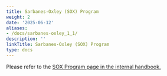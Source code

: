 ```yaml
---
title: Sarbanes-Oxley (SOX) Program
weight: 2
date: '2025-06-12'
aliases:
- /docs/sarbanes-oxley_1_1/
description: ''
linkTitle: Sarbanes-Oxley (SOX) Program
type: docs
---
```


Please refer to the [SOX Program page in the internal handbook.](https://internal.gitlab.com/handbook/internal-audit/sarbanes-oxely-program/)
